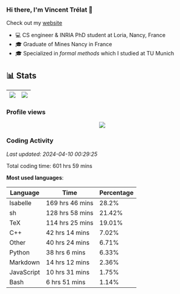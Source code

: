 ### Hi there, I'm Vincent Trélat 👋

Check out my [website](https://vtrelat.github.io)

-   💻 CS engineer & INRIA PhD student at Loria, Nancy, France
-   🎓 Graduate of Mines Nancy in France
-   🎓 Specialized in _formal methods_ which I studied at TU Munich

## 📊 **Stats**

| <img align="center" src="https://readme-stats.clckblog.space/api?username=VTrelat&show_icons=true&include_all_commits=true&theme=tokyonight&hide_border=true" /> | <img align="center" src="https://readme-stats.clckblog.space/api/top-langs/?username=VTrelat&layout=compact&theme=tokyonight&hide_border=true" /> |
| ---------------------------------------------------------------------------------------------------------------------------------------------------------------- | ------------------------------------------------------------------------------------------------------------------------------------------------- |

### Profile views

<p align="center">
 <img src="https://profile-counter.glitch.me/VTrelat/count.svg" />
</p>

<!--automations-->
### Coding Activity
_Last updated: 2024-04-10 00:29:25_

Total coding time: 601 hrs 59 mins

**Most used languages**:

| Language | Time | Percentage |
| ------------- | ------------- | ------------- |
| Isabelle | 169 hrs 46 mins | 28.2% |
| sh | 128 hrs 58 mins | 21.42% |
| TeX | 114 hrs 25 mins | 19.01% |
| C++ | 42 hrs 14 mins | 7.02% |
| Other | 40 hrs 24 mins | 6.71% |
| Python | 38 hrs 6 mins | 6.33% |
| Markdown | 14 hrs 12 mins | 2.36% |
| JavaScript | 10 hrs 31 mins | 1.75% |
| Bash | 6 hrs 51 mins | 1.14% |

